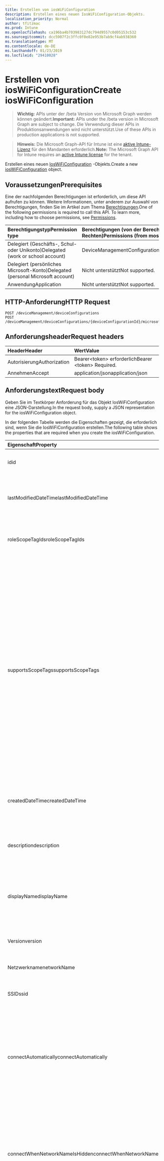 ```yaml
---
title: Erstellen von iosWiFiConfiguration
description: Erstellen eines neuen IosWiFiConfiguration-Objekts.
localization_priority: Normal
author: tfitzmac
ms.prod: Intune
ms.openlocfilehash: ca196ba4b703983127dc794d9557c0d05153c532
ms.sourcegitcommit: dcc5907f2c3ffc0f0e82e953b7ab9cf4ab938360
ms.translationtype: MT
ms.contentlocale: de-DE
ms.lasthandoff: 01/23/2019
ms.locfileid: "29410028"
---
```

# <a name="create-ioswificonfiguration"></a><span data-ttu-id="51a6b-103">Erstellen von iosWiFiConfiguration</span><span class="sxs-lookup"><span data-stu-id="51a6b-103">Create iosWiFiConfiguration</span></span>

> <span data-ttu-id="51a6b-104">**Wichtig:** APIs unter der /beta Version von Microsoft Graph werden können geändert.</span><span class="sxs-lookup"><span data-stu-id="51a6b-104">**Important:** APIs under the /beta version in Microsoft Graph are subject to change.</span></span> <span data-ttu-id="51a6b-105">Die Verwendung dieser APIs in Produktionsanwendungen wird nicht unterstützt.</span><span class="sxs-lookup"><span data-stu-id="51a6b-105">Use of these APIs in production applications is not supported.</span></span>

> <span data-ttu-id="51a6b-106">**Hinweis:** Die Microsoft Graph-API für Intune ist eine [aktive Intune-Lizenz](https://go.microsoft.com/fwlink/?linkid=839381) für den Mandanten erforderlich.</span><span class="sxs-lookup"><span data-stu-id="51a6b-106">**Note:** The Microsoft Graph API for Intune requires an [active Intune license](https://go.microsoft.com/fwlink/?linkid=839381) for the tenant.</span></span>

<span data-ttu-id="51a6b-107">Erstellen eines neuen [IosWiFiConfiguration](../resources/intune-deviceconfig-ioswificonfiguration.md) -Objekts.</span><span class="sxs-lookup"><span data-stu-id="51a6b-107">Create a new [iosWiFiConfiguration](../resources/intune-deviceconfig-ioswificonfiguration.md) object.</span></span>

## <a name="prerequisites"></a><span data-ttu-id="51a6b-108">Voraussetzungen</span><span class="sxs-lookup"><span data-stu-id="51a6b-108">Prerequisites</span></span>
<span data-ttu-id="51a6b-p102">Eine der nachfolgenden Berechtigungen ist erforderlich, um diese API aufrufen zu können. Weitere Informationen, unter anderem zur Auswahl von Berechtigungen, finden Sie im Artikel zum Thema [Berechtigungen](/concepts/permissions-reference.md).</span><span class="sxs-lookup"><span data-stu-id="51a6b-p102">One of the following permissions is required to call this API. To learn more, including how to choose permissions, see [Permissions](/concepts/permissions-reference.md).</span></span>

|<span data-ttu-id="51a6b-111">Berechtigungstyp</span><span class="sxs-lookup"><span data-stu-id="51a6b-111">Permission type</span></span>|<span data-ttu-id="51a6b-112">Berechtigungen (von der Berechtigung mit den meisten Rechten zu der mit den wenigsten Rechten)</span><span class="sxs-lookup"><span data-stu-id="51a6b-112">Permissions (from most to least privileged)</span></span>|
|:---|:---|
|<span data-ttu-id="51a6b-113">Delegiert (Geschäfts-, Schul- oder Unikonto)</span><span class="sxs-lookup"><span data-stu-id="51a6b-113">Delegated (work or school account)</span></span>|<span data-ttu-id="51a6b-114">DeviceManagementConfiguration.ReadWrite.All</span><span class="sxs-lookup"><span data-stu-id="51a6b-114">DeviceManagementConfiguration.ReadWrite.All</span></span>|
|<span data-ttu-id="51a6b-115">Delegiert (persönliches Microsoft-Konto)</span><span class="sxs-lookup"><span data-stu-id="51a6b-115">Delegated (personal Microsoft account)</span></span>|<span data-ttu-id="51a6b-116">Nicht unterstützt</span><span class="sxs-lookup"><span data-stu-id="51a6b-116">Not supported.</span></span>|
|<span data-ttu-id="51a6b-117">Anwendung</span><span class="sxs-lookup"><span data-stu-id="51a6b-117">Application</span></span>|<span data-ttu-id="51a6b-118">Nicht unterstützt</span><span class="sxs-lookup"><span data-stu-id="51a6b-118">Not supported.</span></span>|

## <a name="http-request"></a><span data-ttu-id="51a6b-119">HTTP-Anforderung</span><span class="sxs-lookup"><span data-stu-id="51a6b-119">HTTP Request</span></span>
<!-- {
  "blockType": "ignored"
}
-->
``` http
POST /deviceManagement/deviceConfigurations
POST /deviceManagement/deviceConfigurations/{deviceConfigurationId}/microsoft.graph.windowsDomainJoinConfiguration/networkAccessConfigurations
```

## <a name="request-headers"></a><span data-ttu-id="51a6b-120">Anforderungsheader</span><span class="sxs-lookup"><span data-stu-id="51a6b-120">Request headers</span></span>
|<span data-ttu-id="51a6b-121">Header</span><span class="sxs-lookup"><span data-stu-id="51a6b-121">Header</span></span>|<span data-ttu-id="51a6b-122">Wert</span><span class="sxs-lookup"><span data-stu-id="51a6b-122">Value</span></span>|
|:---|:---|
|<span data-ttu-id="51a6b-123">Autorisierung</span><span class="sxs-lookup"><span data-stu-id="51a6b-123">Authorization</span></span>|<span data-ttu-id="51a6b-124">Bearer&lt;token&gt; erforderlich</span><span class="sxs-lookup"><span data-stu-id="51a6b-124">Bearer &lt;token&gt; Required.</span></span>|
|<span data-ttu-id="51a6b-125">Annehmen</span><span class="sxs-lookup"><span data-stu-id="51a6b-125">Accept</span></span>|<span data-ttu-id="51a6b-126">application/json</span><span class="sxs-lookup"><span data-stu-id="51a6b-126">application/json</span></span>|

## <a name="request-body"></a><span data-ttu-id="51a6b-127">Anforderungstext</span><span class="sxs-lookup"><span data-stu-id="51a6b-127">Request body</span></span>
<span data-ttu-id="51a6b-128">Geben Sie im Textkörper Anforderung für das Objekt IosWiFiConfiguration eine JSON-Darstellung.</span><span class="sxs-lookup"><span data-stu-id="51a6b-128">In the request body, supply a JSON representation for the iosWiFiConfiguration object.</span></span>

<span data-ttu-id="51a6b-129">In der folgenden Tabelle werden die Eigenschaften gezeigt, die erforderlich sind, wenn Sie die IosWiFiConfiguration erstellen.</span><span class="sxs-lookup"><span data-stu-id="51a6b-129">The following table shows the properties that are required when you create the iosWiFiConfiguration.</span></span>

|<span data-ttu-id="51a6b-130">Eigenschaft</span><span class="sxs-lookup"><span data-stu-id="51a6b-130">Property</span></span>|<span data-ttu-id="51a6b-131">Typ</span><span class="sxs-lookup"><span data-stu-id="51a6b-131">Type</span></span>|<span data-ttu-id="51a6b-132">Beschreibung</span><span class="sxs-lookup"><span data-stu-id="51a6b-132">Description</span></span>|
|:---|:---|:---|
|<span data-ttu-id="51a6b-133">id</span><span class="sxs-lookup"><span data-stu-id="51a6b-133">id</span></span>|<span data-ttu-id="51a6b-134">Zeichenfolge</span><span class="sxs-lookup"><span data-stu-id="51a6b-134">String</span></span>|<span data-ttu-id="51a6b-135">Schlüssel der Entität</span><span class="sxs-lookup"><span data-stu-id="51a6b-135">Key of the entity.</span></span> <span data-ttu-id="51a6b-136">Geerbt von [deviceConfiguration](../resources/intune-deviceconfig-deviceconfiguration.md).</span><span class="sxs-lookup"><span data-stu-id="51a6b-136">Inherited from [deviceConfiguration](../resources/intune-deviceconfig-deviceconfiguration.md)</span></span>|
|<span data-ttu-id="51a6b-137">lastModifiedDateTime</span><span class="sxs-lookup"><span data-stu-id="51a6b-137">lastModifiedDateTime</span></span>|<span data-ttu-id="51a6b-138">DateTimeOffset</span><span class="sxs-lookup"><span data-stu-id="51a6b-138">DateTimeOffset</span></span>|<span data-ttu-id="51a6b-139">Datum und Uhrzeit der letzten Änderung des Objekts.</span><span class="sxs-lookup"><span data-stu-id="51a6b-139">DateTime the object was last modified.</span></span> <span data-ttu-id="51a6b-140">Geerbt von [deviceConfiguration](../resources/intune-deviceconfig-deviceconfiguration.md).</span><span class="sxs-lookup"><span data-stu-id="51a6b-140">Inherited from [deviceConfiguration](../resources/intune-deviceconfig-deviceconfiguration.md)</span></span>|
|<span data-ttu-id="51a6b-141">roleScopeTagIds</span><span class="sxs-lookup"><span data-stu-id="51a6b-141">roleScopeTagIds</span></span>|<span data-ttu-id="51a6b-142">Zeichenfolgenauflistung</span><span class="sxs-lookup"><span data-stu-id="51a6b-142">String collection</span></span>|<span data-ttu-id="51a6b-143">Liste der Bereich Tags für diese Instanz der Entität.</span><span class="sxs-lookup"><span data-stu-id="51a6b-143">List of Scope Tags for this Entity instance.</span></span> <span data-ttu-id="51a6b-144">Geerbt von [deviceConfiguration](../resources/intune-deviceconfig-deviceconfiguration.md).</span><span class="sxs-lookup"><span data-stu-id="51a6b-144">Inherited from [deviceConfiguration](../resources/intune-deviceconfig-deviceconfiguration.md)</span></span>|
|<span data-ttu-id="51a6b-145">supportsScopeTags</span><span class="sxs-lookup"><span data-stu-id="51a6b-145">supportsScopeTags</span></span>|<span data-ttu-id="51a6b-146">Boolean</span><span class="sxs-lookup"><span data-stu-id="51a6b-146">Boolean</span></span>|<span data-ttu-id="51a6b-147">Gibt an, ob die zugrunde liegende Gerätekonfiguration die Zuweisung von Bereich Kategorien unterstützt.</span><span class="sxs-lookup"><span data-stu-id="51a6b-147">Indicates whether or not the underlying Device Configuration supports the assignment of scope tags.</span></span> <span data-ttu-id="51a6b-148">Zuweisen der ScopeTags-Eigenschaft ist nicht zulässig, wenn dieser Wert false ist und Entitäten nicht bereichsbezogenen Benutzern angezeigt werden.</span><span class="sxs-lookup"><span data-stu-id="51a6b-148">Assigning to the ScopeTags property is not allowed when this value is false and entities will not be visible to scoped users.</span></span> <span data-ttu-id="51a6b-149">Dies tritt für Legacy-Richtlinien in Silverlight erstellt und kann durch Löschen und Neuerstellen der Richtlinie in der Azure-Verwaltungsportal aufgelöst werden.</span><span class="sxs-lookup"><span data-stu-id="51a6b-149">This occurs for Legacy policies created in Silverlight and can be resolved by deleting and recreating the policy in the Azure Portal.</span></span> <span data-ttu-id="51a6b-150">Diese Eigenschaft ist schreibgeschützt.</span><span class="sxs-lookup"><span data-stu-id="51a6b-150">This property is read-only.</span></span> <span data-ttu-id="51a6b-151">Geerbt von [deviceConfiguration](../resources/intune-deviceconfig-deviceconfiguration.md).</span><span class="sxs-lookup"><span data-stu-id="51a6b-151">Inherited from [deviceConfiguration](../resources/intune-deviceconfig-deviceconfiguration.md)</span></span>|
|<span data-ttu-id="51a6b-152">createdDateTime</span><span class="sxs-lookup"><span data-stu-id="51a6b-152">createdDateTime</span></span>|<span data-ttu-id="51a6b-153">DateTimeOffset</span><span class="sxs-lookup"><span data-stu-id="51a6b-153">DateTimeOffset</span></span>|<span data-ttu-id="51a6b-154">Datum und Uhrzeit der Erstellung des Objekts.</span><span class="sxs-lookup"><span data-stu-id="51a6b-154">DateTime the object was created.</span></span> <span data-ttu-id="51a6b-155">Geerbt von [deviceConfiguration](../resources/intune-deviceconfig-deviceconfiguration.md).</span><span class="sxs-lookup"><span data-stu-id="51a6b-155">Inherited from [deviceConfiguration](../resources/intune-deviceconfig-deviceconfiguration.md)</span></span>|
|<span data-ttu-id="51a6b-156">description</span><span class="sxs-lookup"><span data-stu-id="51a6b-156">description</span></span>|<span data-ttu-id="51a6b-157">Zeichenfolge</span><span class="sxs-lookup"><span data-stu-id="51a6b-157">String</span></span>|<span data-ttu-id="51a6b-158">Beschreibung der Gerätekonfiguration (vom Administrator festgelegt).</span><span class="sxs-lookup"><span data-stu-id="51a6b-158">Admin provided description of the Device Configuration.</span></span> <span data-ttu-id="51a6b-159">Geerbt von [deviceConfiguration](../resources/intune-deviceconfig-deviceconfiguration.md).</span><span class="sxs-lookup"><span data-stu-id="51a6b-159">Inherited from [deviceConfiguration](../resources/intune-deviceconfig-deviceconfiguration.md)</span></span>|
|<span data-ttu-id="51a6b-160">displayName</span><span class="sxs-lookup"><span data-stu-id="51a6b-160">displayName</span></span>|<span data-ttu-id="51a6b-161">Zeichenfolge</span><span class="sxs-lookup"><span data-stu-id="51a6b-161">String</span></span>|<span data-ttu-id="51a6b-162">Name der Gerätekonfiguration (vom Administrator festgelegt).</span><span class="sxs-lookup"><span data-stu-id="51a6b-162">Admin provided name of the device configuration.</span></span> <span data-ttu-id="51a6b-163">Geerbt von [deviceConfiguration](../resources/intune-deviceconfig-deviceconfiguration.md).</span><span class="sxs-lookup"><span data-stu-id="51a6b-163">Inherited from [deviceConfiguration](../resources/intune-deviceconfig-deviceconfiguration.md)</span></span>|
|<span data-ttu-id="51a6b-164">Version</span><span class="sxs-lookup"><span data-stu-id="51a6b-164">version</span></span>|<span data-ttu-id="51a6b-165">Int32</span><span class="sxs-lookup"><span data-stu-id="51a6b-165">Int32</span></span>|<span data-ttu-id="51a6b-166">Version der Gerätekonfiguration.</span><span class="sxs-lookup"><span data-stu-id="51a6b-166">Version of the device configuration.</span></span> <span data-ttu-id="51a6b-167">Geerbt von [deviceConfiguration](../resources/intune-deviceconfig-deviceconfiguration.md).</span><span class="sxs-lookup"><span data-stu-id="51a6b-167">Inherited from [deviceConfiguration](../resources/intune-deviceconfig-deviceconfiguration.md)</span></span>|
|<span data-ttu-id="51a6b-168">Netzwerkname</span><span class="sxs-lookup"><span data-stu-id="51a6b-168">networkName</span></span>|<span data-ttu-id="51a6b-169">Zeichenfolge</span><span class="sxs-lookup"><span data-stu-id="51a6b-169">String</span></span>|<span data-ttu-id="51a6b-170">Netzwerkname</span><span class="sxs-lookup"><span data-stu-id="51a6b-170">Network Name</span></span>|
|<span data-ttu-id="51a6b-171">SSID</span><span class="sxs-lookup"><span data-stu-id="51a6b-171">ssid</span></span>|<span data-ttu-id="51a6b-172">Zeichenfolge</span><span class="sxs-lookup"><span data-stu-id="51a6b-172">String</span></span>|<span data-ttu-id="51a6b-173">Dies ist der Name des Netzwerks Wi-Fi, die an alle Geräte gesendet wird.</span><span class="sxs-lookup"><span data-stu-id="51a6b-173">This is the name of the Wi-Fi network that is broadcast to all devices.</span></span>|
|<span data-ttu-id="51a6b-174">connectAutomatically</span><span class="sxs-lookup"><span data-stu-id="51a6b-174">connectAutomatically</span></span>|<span data-ttu-id="51a6b-175">Boolean</span><span class="sxs-lookup"><span data-stu-id="51a6b-175">Boolean</span></span>|<span data-ttu-id="51a6b-176">Verbinden Sie automatisch, wenn dieses Netzwerk im Bereich befindet.</span><span class="sxs-lookup"><span data-stu-id="51a6b-176">Connect automatically when this network is in range.</span></span> <span data-ttu-id="51a6b-177">Eine Einstellung auf "true" überspringt die Aufforderung der Benutzer und automatisch mit Wi-Fi-Netzwerk verbinden.</span><span class="sxs-lookup"><span data-stu-id="51a6b-177">Setting this to true will skip the user prompt and automatically connect the device to Wi-Fi network.</span></span>|
|<span data-ttu-id="51a6b-178">connectWhenNetworkNameIsHidden</span><span class="sxs-lookup"><span data-stu-id="51a6b-178">connectWhenNetworkNameIsHidden</span></span>|<span data-ttu-id="51a6b-179">Boolean</span><span class="sxs-lookup"><span data-stu-id="51a6b-179">Boolean</span></span>|<span data-ttu-id="51a6b-180">Verbinden Sie, wenn das Netzwerk seinen Namen (SSID) nicht übertragen wird.</span><span class="sxs-lookup"><span data-stu-id="51a6b-180">Connect when the network is not broadcasting its name (SSID).</span></span> <span data-ttu-id="51a6b-181">Bei Festlegung auf true festgelegt ist, dieses Profil erzwingt, dass das Gerät für die Verbindung mit einem Netzwerk SSID nicht, die an alle Geräte seine.</span><span class="sxs-lookup"><span data-stu-id="51a6b-181">When set to true, this profile forces the device to connect to a network that doesn't broadcast its SSID to all devices.</span></span>|
|<span data-ttu-id="51a6b-182">wiFiSecurityType</span><span class="sxs-lookup"><span data-stu-id="51a6b-182">wiFiSecurityType</span></span>|[<span data-ttu-id="51a6b-183">wiFiSecurityType</span><span class="sxs-lookup"><span data-stu-id="51a6b-183">wiFiSecurityType</span></span>](../resources/intune-deviceconfig-wifisecuritytype.md)|<span data-ttu-id="51a6b-184">Gibt an, ob Wi-Fi-Endpunkt einen EAP-basierte Sicherheitstyp verwendet wird.</span><span class="sxs-lookup"><span data-stu-id="51a6b-184">Indicates whether Wi-Fi endpoint uses an EAP based security type.</span></span> <span data-ttu-id="51a6b-185">Mögliche Werte sind: `open`, `wpaPersonal`, `wpaEnterprise`, `wep`, `wpa2Personal` und `wpa2Enterprise`.</span><span class="sxs-lookup"><span data-stu-id="51a6b-185">Possible values are: `open`, `wpaPersonal`, `wpaEnterprise`, `wep`, `wpa2Personal`, `wpa2Enterprise`.</span></span>|
|<span data-ttu-id="51a6b-186">proxySettings</span><span class="sxs-lookup"><span data-stu-id="51a6b-186">proxySettings</span></span>|[<span data-ttu-id="51a6b-187">wiFiProxySetting</span><span class="sxs-lookup"><span data-stu-id="51a6b-187">wiFiProxySetting</span></span>](../resources/intune-deviceconfig-wifiproxysetting.md)|<span data-ttu-id="51a6b-188">Proxytyp für diese Wi-Fi-Verbindung.</span><span class="sxs-lookup"><span data-stu-id="51a6b-188">Proxy Type for this Wi-Fi connection.</span></span> <span data-ttu-id="51a6b-189">Mögliche Werte sind: `none`, `manual` und `automatic`.</span><span class="sxs-lookup"><span data-stu-id="51a6b-189">Possible values are: `none`, `manual`, `automatic`.</span></span>|
|<span data-ttu-id="51a6b-190">proxyManualAddress</span><span class="sxs-lookup"><span data-stu-id="51a6b-190">proxyManualAddress</span></span>|<span data-ttu-id="51a6b-191">Zeichenfolge</span><span class="sxs-lookup"><span data-stu-id="51a6b-191">String</span></span>|<span data-ttu-id="51a6b-192">IP-Adresse oder den DNS-Hostnamen des Proxyservers bei der manueller Konfiguration ausgewählt ist.</span><span class="sxs-lookup"><span data-stu-id="51a6b-192">IP Address or DNS hostname of the proxy server when manual configuration is selected.</span></span>|
|<span data-ttu-id="51a6b-193">proxyManualPort</span><span class="sxs-lookup"><span data-stu-id="51a6b-193">proxyManualPort</span></span>|<span data-ttu-id="51a6b-194">Int32</span><span class="sxs-lookup"><span data-stu-id="51a6b-194">Int32</span></span>|<span data-ttu-id="51a6b-195">Die Portnummer des Proxyservers bei der manueller Konfiguration ausgewählt ist.</span><span class="sxs-lookup"><span data-stu-id="51a6b-195">Port of the proxy server when manual configuration is selected.</span></span>|
|<span data-ttu-id="51a6b-196">proxyAutomaticConfigurationUrl</span><span class="sxs-lookup"><span data-stu-id="51a6b-196">proxyAutomaticConfigurationUrl</span></span>|<span data-ttu-id="51a6b-197">Zeichenfolge</span><span class="sxs-lookup"><span data-stu-id="51a6b-197">String</span></span>|<span data-ttu-id="51a6b-198">URL des eigentlichen Skripts Proxy Server automatische Konfiguration automatische Konfiguration aktiviert ist.</span><span class="sxs-lookup"><span data-stu-id="51a6b-198">URL of the proxy server automatic configuration script when automatic configuration is selected.</span></span> <span data-ttu-id="51a6b-199">Diese URL hat normalerweise den Speicherort der Datei PAC (Proxy Automatische Konfiguration).</span><span class="sxs-lookup"><span data-stu-id="51a6b-199">This URL is typically the location of PAC (Proxy Auto Configuration) file.</span></span>|
|<span data-ttu-id="51a6b-200">preSharedKey</span><span class="sxs-lookup"><span data-stu-id="51a6b-200">preSharedKey</span></span>|<span data-ttu-id="51a6b-201">Zeichenfolge</span><span class="sxs-lookup"><span data-stu-id="51a6b-201">String</span></span>|<span data-ttu-id="51a6b-202">Dies ist die vorinstallierten Schlüssel für WPA persönliche Wi-Fi-Netzwerk.</span><span class="sxs-lookup"><span data-stu-id="51a6b-202">This is the pre-shared key for WPA Personal Wi-Fi network.</span></span>|



## <a name="response"></a><span data-ttu-id="51a6b-203">Antwort</span><span class="sxs-lookup"><span data-stu-id="51a6b-203">Response</span></span>
<span data-ttu-id="51a6b-204">Wenn der Vorgang erfolgreich war, gibt diese Methode einen `201 Created` Antwortcode und eines [IosWiFiConfiguration](../resources/intune-deviceconfig-ioswificonfiguration.md) -Objekts in der Antworttext.</span><span class="sxs-lookup"><span data-stu-id="51a6b-204">If successful, this method returns a `201 Created` response code and a [iosWiFiConfiguration](../resources/intune-deviceconfig-ioswificonfiguration.md) object in the response body.</span></span>

## <a name="example"></a><span data-ttu-id="51a6b-205">Beispiel</span><span class="sxs-lookup"><span data-stu-id="51a6b-205">Example</span></span>

### <a name="request"></a><span data-ttu-id="51a6b-206">Anforderung</span><span class="sxs-lookup"><span data-stu-id="51a6b-206">Request</span></span>
<span data-ttu-id="51a6b-207">Nachfolgend sehen Sie ein Beispiel der Anforderung.</span><span class="sxs-lookup"><span data-stu-id="51a6b-207">Here is an example of the request.</span></span>
``` http
POST https://graph.microsoft.com/beta/deviceManagement/deviceConfigurations
Content-type: application/json
Content-length: 675

{
  "@odata.type": "#microsoft.graph.iosWiFiConfiguration",
  "roleScopeTagIds": [
    "Role Scope Tag Ids value"
  ],
  "supportsScopeTags": true,
  "description": "Description value",
  "displayName": "Display Name value",
  "version": 7,
  "networkName": "Network Name value",
  "ssid": "Ssid value",
  "connectAutomatically": true,
  "connectWhenNetworkNameIsHidden": true,
  "wiFiSecurityType": "wpaPersonal",
  "proxySettings": "manual",
  "proxyManualAddress": "Proxy Manual Address value",
  "proxyManualPort": 15,
  "proxyAutomaticConfigurationUrl": "https://example.com/proxyAutomaticConfigurationUrl/",
  "preSharedKey": "Pre Shared Key value"
}
```

### <a name="response"></a><span data-ttu-id="51a6b-208">Antwort</span><span class="sxs-lookup"><span data-stu-id="51a6b-208">Response</span></span>
<span data-ttu-id="51a6b-p116">Nachfolgend sehen Sie ein Beispiel der Antwort. Hinweis: Das hier gezeigte Antwortobjekt ist möglicherweise aus Platzgründen abgeschnitten. Von einem tatsächlichen Aufruf werden alle Eigenschaften zurückgegeben.</span><span class="sxs-lookup"><span data-stu-id="51a6b-p116">Here is an example of the response. Note: The response object shown here may be truncated for brevity. All of the properties will be returned from an actual call.</span></span>
``` http
HTTP/1.1 201 Created
Content-Type: application/json
Content-Length: 847

{
  "@odata.type": "#microsoft.graph.iosWiFiConfiguration",
  "id": "516f9ef9-9ef9-516f-f99e-6f51f99e6f51",
  "lastModifiedDateTime": "2017-01-01T00:00:35.1329464-08:00",
  "roleScopeTagIds": [
    "Role Scope Tag Ids value"
  ],
  "supportsScopeTags": true,
  "createdDateTime": "2017-01-01T00:02:43.5775965-08:00",
  "description": "Description value",
  "displayName": "Display Name value",
  "version": 7,
  "networkName": "Network Name value",
  "ssid": "Ssid value",
  "connectAutomatically": true,
  "connectWhenNetworkNameIsHidden": true,
  "wiFiSecurityType": "wpaPersonal",
  "proxySettings": "manual",
  "proxyManualAddress": "Proxy Manual Address value",
  "proxyManualPort": 15,
  "proxyAutomaticConfigurationUrl": "https://example.com/proxyAutomaticConfigurationUrl/",
  "preSharedKey": "Pre Shared Key value"
}
```




